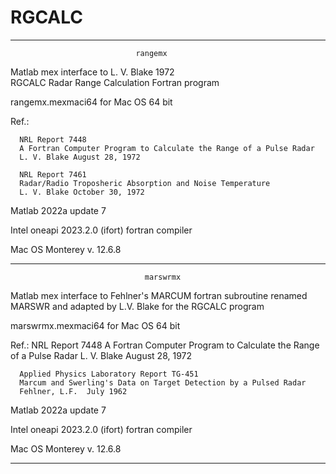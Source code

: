 # RGCALC
----------------------------------------------------------------------------
                                rangemx 
                                
Matlab mex interface to L. V. Blake 1972  
RGCALC Radar Range Calculation Fortran program  

  rangemx.mexmaci64 for Mac OS 64 bit

Ref.:

      NRL Report 7448
      A Fortran Computer Program to Calculate the Range of a Pulse Radar
      L. V. Blake August 28, 1972

      NRL Report 7461
      Radar/Radio Troposheric Absorption and Noise Temperature
      L. V. Blake October 30, 1972
      

  Matlab 2022a update 7

  Intel oneapi 2023.2.0 (ifort) fortran compiler 

  Mac OS Monterey v. 12.6.8



-------------------------------------------------------------------------
                                  marswrmx 

Matlab mex interface to Fehlner's MARCUM fortran subroutine 
renamed MARSWR and adapted by L.V. Blake for the RGCALC program

  marswrmx.mexmaci64 for Mac OS 64 bit 
  
Ref.: 
      NRL Report 7448
      A Fortran Computer Program to Calculate the Range of a Pulse Radar
      L. V. Blake  August 28, 1972

      Applied Physics Laboratory Report TG-451
      Marcum and Swerling's Data on Target Detection by a Pulsed Radar
      Fehlner, L.F.  July 1962

  Matlab 2022a update 7

  Intel oneapi 2023.2.0 (ifort) fortran compiler

  Mac OS Monterey v. 12.6.8

---------------------------------------------------------------------------
